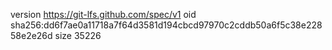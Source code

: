 version https://git-lfs.github.com/spec/v1
oid sha256:dd6f7ae0a11718a7f64d3581d194cbcd97970c2cddb50a6f5c38e22858e2e26d
size 35226

